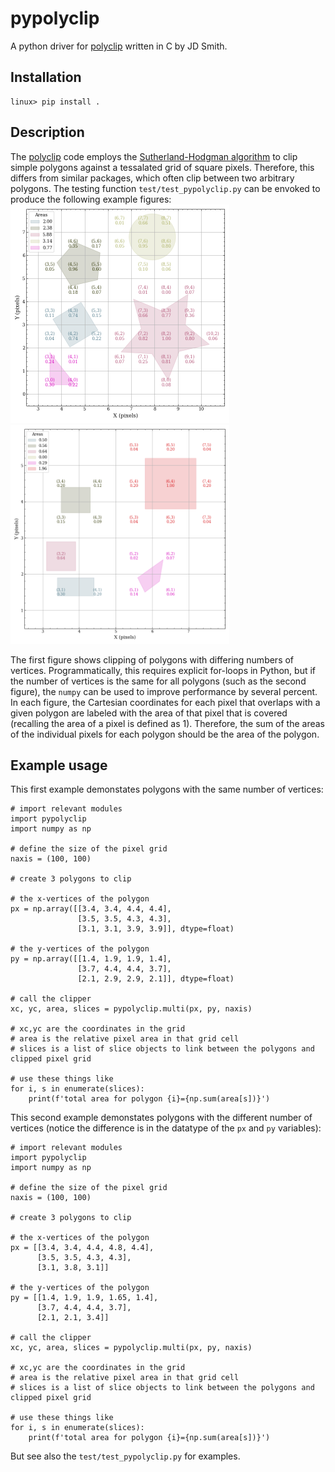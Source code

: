 # pypolyclip

A python driver for [polyclip](http://tir.astro.utoledo.edu/jdsmith/code/idl.php) written in C by JD Smith.

## Installation
```
linux> pip install .
```

## Description
The [polyclip](http://tir.astro.utoledo.edu/jdsmith/code/idl.php) code employs the 
[Sutherland-Hodgman algorithm](https://en.wikipedia.org/wiki/Sutherland–Hodgman_algorithm)
to clip simple polygons against a tessalated grid of square pixels.  Therefore, this differs from similar packages, which often clip between two arbitrary polygons.  The testing function `test/test_pypolyclip.py` can be envoked to produce the following example figures:
<img src="docs/_static/polygons.png"  width="350" height="350">
<img src="docs/_static/quadrilaterals.png"  width="350" height="350">

The first figure shows clipping of polygons with differing numbers of vertices.  Programmatically, this requires explicit for-loops in Python, but if the number of vertices is the same for all polygons (such as the second figure), the `numpy` can be used to improve performance by several percent.  In each figure, the Cartesian coordinates for each pixel that overlaps with a given polygon are labeled with the area of that pixel that is covered (recalling the area of a pixel is defined as 1).  Therefore, the sum of the areas of the individual pixels for each polygon should be the area of the polygon.

## Example usage
This first example demonstates polygons with the same number of vertices:

```
# import relevant modules
import pypolyclip
import numpy as np

# define the size of the pixel grid
naxis = (100, 100)

# create 3 polygons to clip

# the x-vertices of the polygon
px = np.array([[3.4, 3.4, 4.4, 4.4],
               [3.5, 3.5, 4.3, 4.3],
               [3.1, 3.1, 3.9, 3.9]], dtype=float)

# the y-vertices of the polygon
py = np.array([[1.4, 1.9, 1.9, 1.4],
               [3.7, 4.4, 4.4, 3.7],
               [2.1, 2.9, 2.9, 2.1]], dtype=float)

# call the clipper
xc, yc, area, slices = pypolyclip.multi(px, py, naxis)

# xc,yc are the coordinates in the grid
# area is the relative pixel area in that grid cell
# slices is a list of slice objects to link between the polygons and clipped pixel grid

# use these things like
for i, s in enumerate(slices):
	print(f'total area for polygon {i}={np.sum(area[s])}')

```

This second example demonstates polygons with the different number of vertices (notice the difference is in the datatype of the `px` and `py` variables):

```
# import relevant modules
import pypolyclip
import numpy as np

# define the size of the pixel grid
naxis = (100, 100)

# create 3 polygons to clip

# the x-vertices of the polygon
px = [[3.4, 3.4, 4.4, 4.8, 4.4],
      [3.5, 3.5, 4.3, 4.3],
      [3.1, 3.8, 3.1]]

# the y-vertices of the polygon
py = [[1.4, 1.9, 1.9, 1.65, 1.4],
      [3.7, 4.4, 4.4, 3.7],
      [2.1, 2.1, 3.4]]

# call the clipper
xc, yc, area, slices = pypolyclip.multi(px, py, naxis)

# xc,yc are the coordinates in the grid
# area is the relative pixel area in that grid cell
# slices is a list of slice objects to link between the polygons and clipped pixel grid

# use these things like
for i, s in enumerate(slices):
	print(f'total area for polygon {i}={np.sum(area[s])}')

```



But see also the `test/test_pypolyclip.py` for examples.









